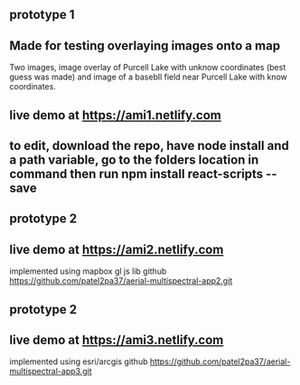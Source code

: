 ## prototype 1
## Made for testing overlaying images onto a map
Two images, image overlay of Purcell Lake with unknow coordinates (best guess was made) and
image of a basebll field near Purcell Lake with know coordinates.

## live demo at https://ami1.netlify.com
## to edit, download the repo, have node install and a path variable, go to the folders location in command then run npm install react-scripts --save 

## prototype 2
## live demo at https://ami2.netlify.com
implemented using mapbox gl js lib
github https://github.com/patel2pa37/aerial-multispectral-app2.git

## prototype 2
## live demo at https://ami3.netlify.com
implemented using esri/arcgis 
github https://github.com/patel2pa37/aerial-multispectral-app3.git
